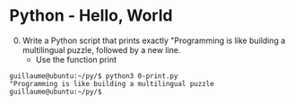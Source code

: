 # Python - Hello, World

0. Write a Python script that prints exactly "Programming is like building a multilingual puzzle, followed by a new line.
    * Use the function print
```
guillaume@ubuntu:~/py/$ python3 0-print.py
"Programming is like building a multilingual puzzle
guillaume@ubuntu:~/py/$
```
